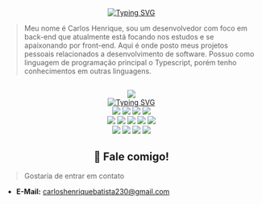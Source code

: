 <div align="center">
  <a href="https://git.io/typing-svg"><img src="https://readme-typing-svg.demolab.com?font=Play&pause=5000&color=F7F7F7&center=true&width=600&height=70&lines=%F0%9F%91%8B+Ol%C3%A1%2C+seja+muito+bem-vindo!;%E2%9D%A4%EF%B8%8F+Abaixo+haver%C3%A1+uma+simples+apresenta%C3%A7%C3%A3o+sobre+mim!" alt="Typing SVG" /></a>
</div>

> Meu nome é Carlos Henrique, sou um desenvolvedor com foco em back-end que atualmente está focando nos estudos e se apaixonando por front-end. Aqui é onde posto meus projetos pessoais relacionados a desenvolvimento de software. Possuo como linguagem de programação principal o Typescript, porém tenho conhecimentos em outras linguagens.
 ## 
<div align="center">
  <a href="https://github.com/carlos-1436">
    <img src="https://github-readme-stats.vercel.app/api/top-langs/?username=carlos-1436&theme=dracula&layout=compact" />
  </a>
</div>
<div align="center">
  <a href="https://git.io/typing-svg"><img src="https://readme-typing-svg.demolab.com?font=Play&pause=5000&color=F7F7F7&center=true&width=750&height=70&lines=%F0%9F%9B%A0%EF%B8%8F+Essas+s%C3%A3o+as+tecnologias+nas+quais+possuo+conhecimento+e+estou+estudando!;%E2%9C%A8+Meu+maior+foco+%C3%A9+em+Typescript+e+Javascript!;%F0%9F%93%9A+Atualmente+se+interessando+por+Rust!" alt="Typing SVG" /></a>
</div>
<div align="center">
  <img src="https://img.shields.io/badge/Node.js-43853D?style=for-the-badge&logo=node.js&logoColor=white" />
  <img src="https://img.shields.io/badge/ts--node-3178C6?style=for-the-badge&logo=ts-node&logoColor=white" />
  <img src="https://img.shields.io/badge/TypeScript-007ACC?style=for-the-badge&logo=typescript&logoColor=white" />
  <img src="https://img.shields.io/badge/JavaScript-F7DF1E?style=for-the-badge&logo=JavaScript&logoColor=white" /><br>
  <img src="https://img.shields.io/badge/MySQL-005C84?style=for-the-badge&logo=mysql&logoColor=white" />
  <img src="https://img.shields.io/badge/SQLite-07405E?style=for-the-badge&logo=sqlite&logoColor=white" />
  <img src="https://img.shields.io/badge/react-%2320232a.svg?style=for-the-badge&logo=react&logoColor=%2361DAFB" />
  <img src="https://img.shields.io/badge/Next-black?style=for-the-badge&logo=next.js&logoColor=white">
  <img src="https://img.shields.io/badge/Framer-black?style=for-the-badge&logo=framer&logoColor=blue"><br>
  <img src="https://img.shields.io/badge/python-3670A0?style=for-the-badge&logo=python&logoColor=ffdd54">
  <img src="https://img.shields.io/badge/java-%23ED8B00.svg?style=for-the-badge&logo=openjdk&logoColor=white">
  <img src="https://img.shields.io/badge/lua-%232C2D72.svg?style=for-the-badge&logo=lua&logoColor=white">
  <img src="https://img.shields.io/badge/rust-%23000000.svg?style=for-the-badge&logo=rust&logoColor=white">
</div> 

<div align="center">
  <h2>📩 Fale comigo!</h2>
</div>

> Gostaria de entrar em contato
- **E-Mail:** carloshenriquebatista230@gmail.com
